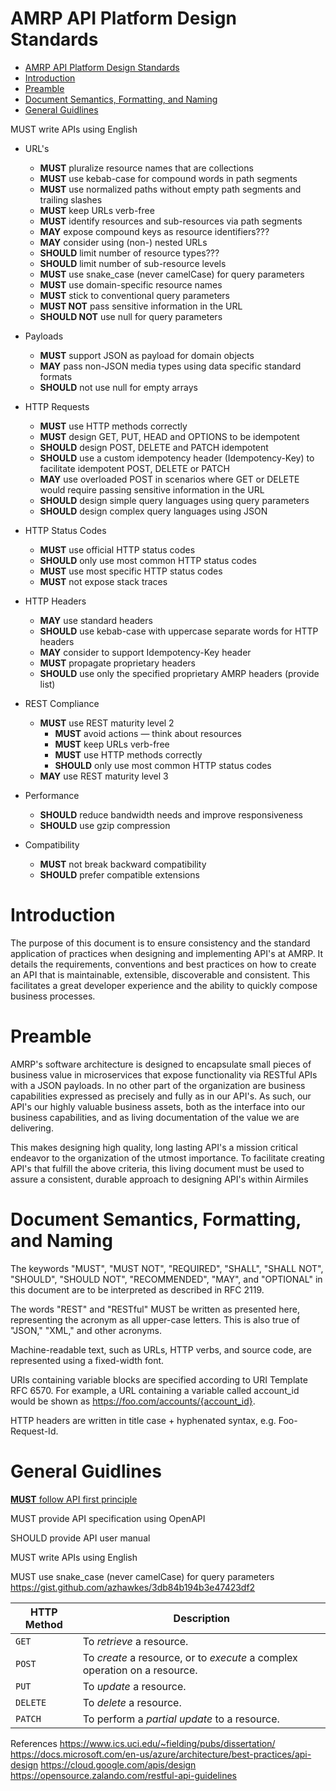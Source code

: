 # AMRP API Platform Design Standards

- [AMRP API Platform Design Standards](#amrp-api-platform-design-standards)
- [Introduction](#introduction)
- [Preamble](#preamble)
- [Document Semantics, Formatting, and Naming](#document-semantics-formatting-and-naming)
- [General Guidlines](#general-guidlines)

MUST write APIs using English
  - URL's
    - **MUST** pluralize resource names that are collections
    - **MUST** use kebab-case for compound words in path segments
    - **MUST** use normalized paths without empty path segments and trailing slashes
    - **MUST** keep URLs verb-free
    - **MUST** identify resources and sub-resources via path segments
    - **MAY** expose compound keys as resource identifiers???
    - **MAY** consider using (non-) nested URLs
    - **SHOULD** limit number of resource types???
    - **SHOULD** limit number of sub-resource levels
    - **MUST** use snake_case (never camelCase) for query parameters
    - **MUST** use domain-specific resource names
    - **MUST** stick to conventional query parameters
    - **MUST NOT** pass sensitive information in the URL
    - **SHOULD NOT** use null for query parameters

  - Payloads
    - **MUST** support JSON as payload for domain objects
    - **MAY** pass non-JSON media types using data specific standard formats
    - **SHOULD** not use null for empty arrays
    
  - HTTP Requests
    - **MUST** use HTTP methods correctly
    - **MUST** design GET, PUT, HEAD and OPTIONS to be idempotent
    - **SHOULD** design POST, DELETE and PATCH idempotent
    - **SHOULD** use a custom idempotency header (Idempotency-Key) to facilitate idempotent POST, DELETE or PATCH
    - **MAY** use overloaded POST in scenarios where GET or DELETE would require passing sensitive information in the URL
    - **SHOULD** design simple query languages using query parameters
    - **SHOULD** design complex query languages using JSON
  
  - HTTP Status Codes
    - **MUST** use official HTTP status codes 
    - **SHOULD** only use most common HTTP status codes
    - **MUST** use most specific HTTP status codes
    - **MUST** not expose stack traces
  
  - HTTP Headers
    - **MAY** use standard headers
    - **SHOULD** use kebab-case with uppercase separate words for HTTP headers
    - **MAY** consider to support Idempotency-Key header
    - **MUST** propagate proprietary headers
    - **SHOULD** use only the specified proprietary AMRP headers (provide list)
  
  - REST Compliance
    - **MUST** use REST maturity level 2
      - **MUST** avoid actions — think about resources
      - **MUST** keep URLs verb-free
      - **MUST** use HTTP methods correctly
      - **SHOULD** only use most common HTTP status codes
    - **MAY** use REST maturity level 3
  
  - Performance
    - **SHOULD** reduce bandwidth needs and improve responsiveness
    - **SHOULD** use gzip compression
  
  - Compatibility
    - **MUST** not break backward compatibility
    - **SHOULD** prefer compatible extensions
     

# Introduction

The purpose of this document is to ensure consistency and the standard application of practices when designing and implementing API's at AMRP. It details the requirements, conventions and best practices on how to create an API that is maintainable, extensible, discoverable and consistent. This facilitates a great developer experience and the ability to quickly compose business processes.  

# Preamble
AMRP's software architecture is designed to encapsulate small pieces of business value in  microservices that expose functionality via RESTful APIs with a JSON payloads. In no other part of the organization are business capabilities expressed as precisely and fully as in our API's. As such, our API's our highly valuable business assets, both as the interface into our business capabilities, and as living documentation of the value we are delivering.

This makes designing high quality, long lasting API's a mission critical endeavor to the organization of the utmost importance. To facilitate creating API's that fulfill the above criteria, this living document must be used to assure a consistent, durable approach to designing API's within Airmiles 

# Document Semantics, Formatting, and Naming
The keywords "MUST", "MUST NOT", "REQUIRED", "SHALL", "SHALL NOT", "SHOULD", "SHOULD NOT", "RECOMMENDED", "MAY", and "OPTIONAL" in this document are to be interpreted as described in RFC 2119.

The words "REST" and "RESTful" MUST be written as presented here, representing the acronym as all upper-case letters. This is also true of "JSON," "XML," and other acronyms.

Machine-readable text, such as URLs, HTTP verbs, and source code, are represented using a fixed-width font.

URIs containing variable blocks are specified according to URI Template RFC 6570. For example, a URL containing a variable called account_id would be shown as https://foo.com/accounts/{account_id}.

HTTP headers are written in title case + hyphenated syntax, e.g. Foo-Request-Id.


# General Guidlines

[**MUST** follow API first principle](#api-first-principle)


MUST provide API specification using OpenAPI

SHOULD provide API user manual

MUST write APIs using English


MUST use snake_case (never camelCase) for query parameters
https://gist.github.com/azhawkes/3db84b194b3e47423df2



|HTTP Method|Description|
|---|---|
| `GET`| To _retrieve_ a resource. |
| `POST`| To _create_ a resource, or to _execute_ a complex operation on a resource. |
| `PUT`| To _update_ a resource. |
| `DELETE`| To _delete_ a resource. |
| `PATCH`| To perform a _partial update_ to a resource. |







References
https://www.ics.uci.edu/~fielding/pubs/dissertation/
https://docs.microsoft.com/en-us/azure/architecture/best-practices/api-design
https://cloud.google.com/apis/design
https://opensource.zalando.com/restful-api-guidelines
